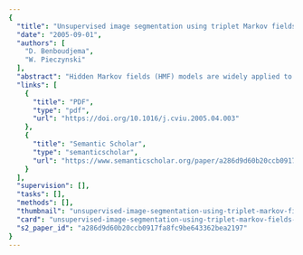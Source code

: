 ```yaml
---
{
  "title": "Unsupervised image segmentation using triplet Markov fields",
  "date": "2005-09-01",
  "authors": [
    "D. Benboudjema",
    "W. Pieczynski"
  ],
  "abstract": "Hidden Markov fields (HMF) models are widely applied to various problems arising in image processing. In these models, the hidden process of interest X is a Markov field and must be estimated from its observable noisy version Y. The success of HMF is mainly due to the fact that the conditional probability distribution of the hidden process with respect to the observed one remains Markovian, which facilitates different processing strategies such as Bayesian restoration. HMF have been recently generalized to \"pairwise\" Markov fields (PMF), which offer similar processing advantages and superior modeling capabilities. In PMF one directly assumes the Markovianity of the pair (X, Y). Afterwards, \"triplet\" Markov fields (TMF), in which the distribution of the pair (X, Y) is the marginal distribution of a Markov field (X, U, Y), where U is an auxiliary process, have been proposed and still allow restoration processing. The aim of this paper is to propose a new parameter estimation method adapted to TMF, and to study the corresponding unsupervised image segmentation methods. The latter are validated via experiments and real image processing.",
  "links": [
    {
      "title": "PDF",
      "type": "pdf",
      "url": "https://doi.org/10.1016/j.cviu.2005.04.003"
    },
    {
      "title": "Semantic Scholar",
      "type": "semanticscholar",
      "url": "https://www.semanticscholar.org/paper/a286d9d60b20ccb0917fa8fc9be643362bea2197"
    }
  ],
  "supervision": [],
  "tasks": [],
  "methods": [],
  "thumbnail": "unsupervised-image-segmentation-using-triplet-markov-fields-thumb.jpg",
  "card": "unsupervised-image-segmentation-using-triplet-markov-fields-card.jpg",
  "s2_paper_id": "a286d9d60b20ccb0917fa8fc9be643362bea2197"
}
---
```


